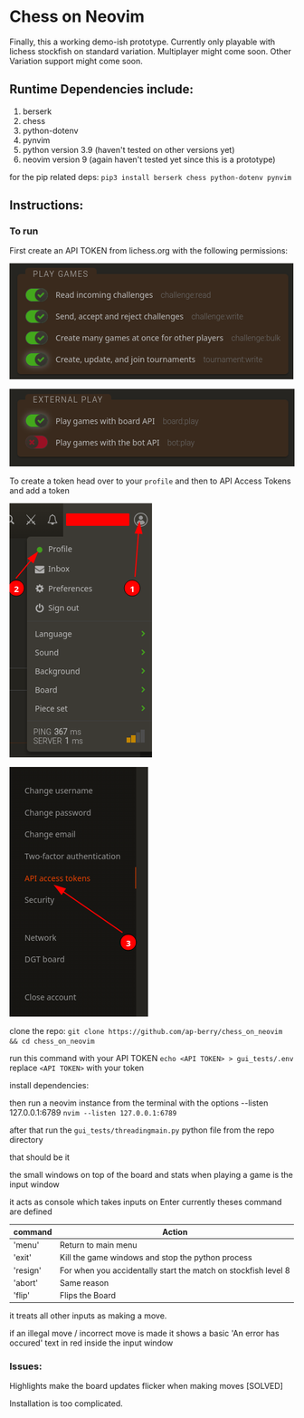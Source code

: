 # Chess on Neovim

Finally, this a working demo-ish prototype.
Currently only playable with lichess stockfish on standard variation.
Multiplayer might come soon.
Other Variation support might come soon.

## Runtime Dependencies include:
1. berserk
2. chess
3. python-dotenv
4. pynvim
5. python version 3.9 (haven't tested on other versions yet)
6. neovim version 9 (again haven't tested yet since this is a prototype)

for the pip related deps:
`pip3 install berserk chess python-dotenv pynvim`

## Instructions:

### To run
First create an API TOKEN from lichess.org
with the following permissions:

![alt text](resources/perms.png)

![alt text](<resources/perms 2.png>)

To create a token head over to your `profile` and then to API Access Tokens and add a token 

![alt text](<resources/steps 1 2.png>)

![alt text](<resources/step 3.png>)

clone the repo:
`git clone https://github.com/ap-berry/chess_on_neovim && cd chess_on_neovim`

run this command with your API TOKEN
`echo <API TOKEN> > gui_tests/.env`
replace `<API TOKEN>` with your token


install dependencies:

then run a neovim instance from the terminal with the options --listen 127.0.0.1:6789
`nvim --listen 127.0.0.1:6789`

after that run the `gui_tests/threadingmain.py` python file from the repo directory

that should be it


the small windows on top of the board and stats when playing a game is the input window

it acts as console which takes inputs on Enter
currently theses command are defined

| command | Action |
| -------- | ---------|
| 'menu' | Return to main menu|
| 'exit' | Kill the game windows and stop the python process |
| 'resign' | For when you accidentally start the match on stockfish level 8 |
| 'abort' | Same reason |
| 'flip' | Flips the Board |


it treats all other inputs as making a move.

if an illegal move / incorrect move is made it shows a basic 'An error has occured' text in red inside the input window

### Issues:

Highlights make the board updates flicker when making moves [SOLVED]

Installation is too complicated.
